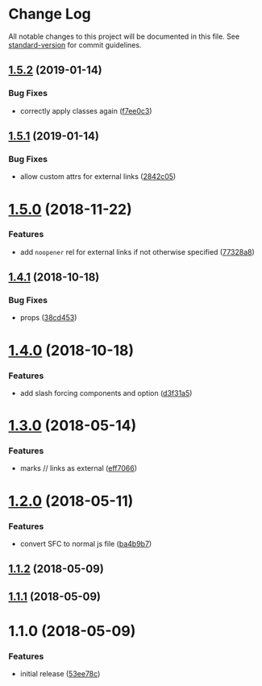 # Change Log

All notable changes to this project will be documented in this file. See [standard-version](https://github.com/conventional-changelog/standard-version) for commit guidelines.

<a name="1.5.2"></a>
## [1.5.2](https://github.com/Developmint/vue-link/compare/v1.5.1...v1.5.2) (2019-01-14)


### Bug Fixes

* correctly apply classes again ([f7ee0c3](https://github.com/Developmint/vue-link/commit/f7ee0c3))



<a name="1.5.1"></a>
## [1.5.1](https://github.com/Developmint/vue-link/compare/v1.5.0...v1.5.1) (2019-01-14)


### Bug Fixes

* allow custom attrs for external links ([2842c05](https://github.com/Developmint/vue-link/commit/2842c05))



<a name="1.5.0"></a>
# [1.5.0](https://github.com/Developmint/vue-link/compare/v1.4.1...v1.5.0) (2018-11-22)


### Features

* add `noopener` rel for external links if not otherwise specified ([77328a8](https://github.com/Developmint/vue-link/commit/77328a8))



<a name="1.4.1"></a>
## [1.4.1](https://github.com/Developmint/vue-link/compare/v1.4.0...v1.4.1) (2018-10-18)


### Bug Fixes

* props ([38cd453](https://github.com/Developmint/vue-link/commit/38cd453))



<a name="1.4.0"></a>
# [1.4.0](https://github.com/Developmint/vue-link/compare/v1.3.0...v1.4.0) (2018-10-18)


### Features

* add slash forcing components and option ([d3f31a5](https://github.com/Developmint/vue-link/commit/d3f31a5))



<a name="1.3.0"></a>
# [1.3.0](https://github.com/Developmint/vue-link/compare/v1.2.0...v1.3.0) (2018-05-14)


### Features

* marks // links as external ([eff7066](https://github.com/Developmint/vue-link/commit/eff7066))



<a name="1.2.0"></a>
# [1.2.0](https://github.com/Developmint/vue-link/compare/v1.1.2...v1.2.0) (2018-05-11)


### Features

* convert SFC to normal js file ([ba4b9b7](https://github.com/Developmint/vue-link/commit/ba4b9b7))



<a name="1.1.2"></a>
## [1.1.2](https://github.com/Developmint/vue-link/compare/v1.1.1...v1.1.2) (2018-05-09)



<a name="1.1.1"></a>
## [1.1.1](https://github.com/Developmint/vue-link/compare/v1.1.0...v1.1.1) (2018-05-09)



<a name="1.1.0"></a>
# 1.1.0 (2018-05-09)


### Features

* initial release ([53ee78c](https://github.com/Developmint/vue-link/commit/53ee78c))
